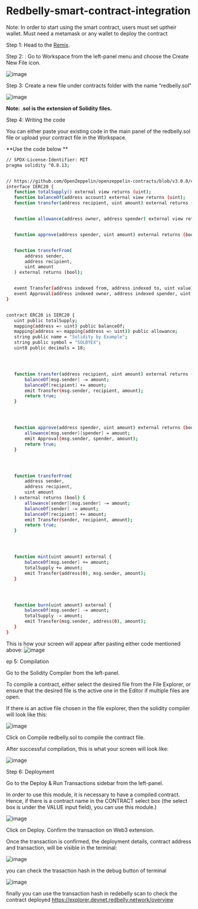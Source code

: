 # Redbelly-smart-contract-integration

Note: In order to start using the smart contract, users must set uptheir wallet. Must need a metamask or any wallet to deploy the contract

Step 1: Head to the [Remix](https://remix.ethereum.org/#lang=en&optimize=false&runs=200&evmVersion=null&version=soljson-v0.8.18+commit.87f61d96.js).

Step 2: : Go to Workspace from the left-panel menu and choose the Create New File icon.

![image](https://github.com/AgileRampler/Redbully-contract-integration/assets/43984000/90fdef9a-3439-400c-afea-d5d729e4440d)

Step 3: Create a new file under contracts folder with the name “redbelly.sol”

![image](https://github.com/AgileRampler/Redbully-contract-integration/assets/43984000/e4964a54-6108-4248-8b05-16f402544318)

**Note:** .**sol is the extension of Solidity files.**

Step 4: Writing the code

You can either paste your existing code in the main panel of the redbelly.sol file or upload your contract file in the Workspace.




**Use  the  code below
**

```bash
// SPDX-License-Identifier: MIT
pragma solidity ^0.8.13;


// https://github.com/OpenZeppelin/openzeppelin-contracts/blob/v3.0.0/contracts/token/ERC20/IERC20.sol
interface IERC20 {
   function totalSupply() external view returns (uint);
   function balanceOf(address account) external view returns (uint);
   function transfer(address recipient, uint amount) external returns (bool);


   function allowance(address owner, address spender) external view returns (uint);


   function approve(address spender, uint amount) external returns (bool);


   function transferFrom(
       address sender,
       address recipient,
       uint amount
   ) external returns (bool);


   event Transfer(address indexed from, address indexed to, uint value);
   event Approval(address indexed owner, address indexed spender, uint value);
}


contract ERC20 is IERC20 {
   uint public totalSupply;
   mapping(address => uint) public balanceOf;
   mapping(address => mapping(address => uint)) public allowance;
   string public name = "Solidity by Example";
   string public symbol = "SOLBYEX";
   uint8 public decimals = 18;




   function transfer(address recipient, uint amount) external returns (bool) {
       balanceOf[msg.sender] -= amount;
       balanceOf[recipient] += amount;
       emit Transfer(msg.sender, recipient, amount);
       return true;
   }




   function approve(address spender, uint amount) external returns (bool) {
       allowance[msg.sender][spender] = amount;
       emit Approval(msg.sender, spender, amount);
       return true;
   }




   function transferFrom(
       address sender,
       address recipient,
       uint amount
   ) external returns (bool) {
       allowance[sender][msg.sender] -= amount;
       balanceOf[sender] -= amount;
       balanceOf[recipient] += amount;
       emit Transfer(sender, recipient, amount);
       return true;
   }




   function mint(uint amount) external {
       balanceOf[msg.sender] += amount;
       totalSupply += amount;
       emit Transfer(address(0), msg.sender, amount);
   }




   function burn(uint amount) external {
       balanceOf[msg.sender] -= amount;
       totalSupply -= amount;
       emit Transfer(msg.sender, address(0), amount);
   }
}
```



This is how your screen will appear after pasting either  code mentioned above: 
![image](https://github.com/AgileRampler/Redbelly-contract-integration/assets/43984000/79214738-fcc6-48cc-9ad8-f5dbbcaba193)


ep 5: Compilation

Go to the Solidity Compiler from the left-panel.

To compile a contract, either select the desired file from the File Explorer, or ensure that the desired file is the active one in the Editor if multiple files are open.

If there is an active file chosen in the file explorer, then the solidity compiler will look like this:

![image](https://github.com/AgileRampler/Redbelly-contract-integration/assets/43984000/038a2afc-4859-46aa-b813-55d5716df11b)



Click on Compile redbelly.sol to compile the contract file.



After successful compilation, this is what your screen will look like:

![image](https://github.com/AgileRampler/Redbully-contract-integration/assets/43984000/df56466d-8d11-4911-b554-dcb31d821f21)



Step 6: Deployment

Go to the Deploy & Run Transactions sidebar from the left-panel.

In order to use this module, it is necessary to have a compiled contract. Hence, if there is a contract name in the CONTRACT select box (the select box is under the VALUE input field), you can use this module.)


![image](https://github.com/AgileRampler/Redbully-contract-integration/assets/43984000/836654bd-d0b9-46db-a2eb-209e858f50a8)

Click on Deploy.
Confirm the transaction on Web3 extension.


Once the transaction is confirmed, the deployment details, contract address and transaction, will be visible in the terminal:


![image](https://github.com/AgileRampler/Redbully-contract-integration/assets/43984000/a5b1f4e0-9915-4896-a8ad-2d2db5006e7e)

you can check the trasaction hash in the debug button of terminal 


![image](https://github.com/AgileRampler/Redbully-contract-integration/assets/43984000/8a7ef2ec-47c8-4ff1-937c-021639da9922)


finally you can use  the transaction hash in redebelly scan to check the contract deployed
https://explorer.devnet.redbelly.network/overview





